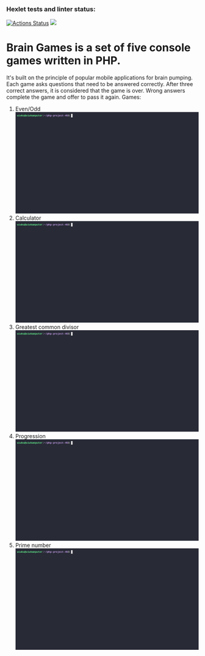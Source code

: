 ### Hexlet tests and linter status:
[![Actions Status](https://github.com/wiwka2/php-project-45/actions/workflows/hexlet-check.yml/badge.svg)](https://github.com/wiwka2/php-project-45/actions)
<a href="https://codeclimate.com/github/wiwka2/php-project-45/maintainability"><img src="https://api.codeclimate.com/v1/badges/cc16f8545bf829600c22/maintainability" /></a>

# **Brain Games** is a set of five console games written in PHP.
It's built on the principle of popular mobile applications for brain pumping. Each game asks questions that need to be answered correctly. After three correct answers, it is considered that the game is over. Wrong answers complete the game and offer to pass it again. 
Games:
1. Even/Odd  
![Demo record](/demos/brain-even-demo.gif)
1. Calculator  
![Demo record](/demos/brain-calc-demo.gif)
1. Greatest common divisor  
![Demo record](/demos/brain-gcd-demo.gif)
1. Progression  
![Demo record](/demos/brain-progression-demo.gif)
1. Prime number  
![Demo record](/demos/brain-prime-demo.gif)